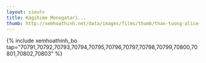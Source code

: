 ```yaml
---
layout: sieutv
title: Kagihime Monogatari...
thumb: http://xemhoathinh.net/data/images/films/thumb/than-tuong-alice-kagihime-monogatari-eikyuu-alice-rondo-2011.jpg
---
```

{% include xemhoathinh_bo tap="70791,70792,70793,70794,70795,70796,70797,70798,70799,70800,70801,70802,70803" %} 
